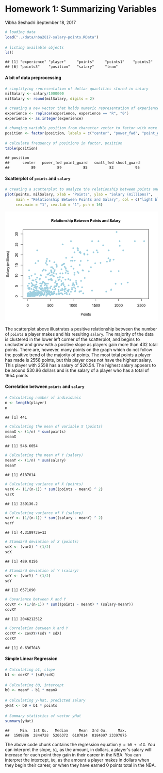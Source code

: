 Homework 1: Summarizing Variables
================
Vibha Seshadri
September 18, 2017

``` r
# loading data
load("../data/nba2017-salary-points.RData")

# listing available objects
ls()
```

    ## [1] "experience" "player"     "points"     "points1"    "points2"   
    ## [6] "points3"    "position"   "salary"     "team"

#### A bit of data preprocessing

``` r
# simplifying representation of dollar quantities stored in salary
milSalary <- salary/1000000
milSalary <- round(milSalary, digits = 2)
```

``` r
# creating a new vector that holds numeric representation of experience, previously a vector of type char
experience <- replace(experience, experience == "R", "0")
experience <- as.integer(experience)
```

``` r
# changing variable position from character vector to factor with more descriptive labels
position <- factor(position, labels = c("center", "power_fwd", "point_guard", "small_fwd", "shoot_guard"))

# calculate frequency of positions in factor, position
table(position)
```

    ## position
    ##      center   power_fwd point_guard   small_fwd shoot_guard 
    ##          89          89          85          83          95

#### Scatterplot of `points` and `salary`

``` r
# creating a scatterplot to analyze the relationship between points and salary
plot(points, milSalary, xlab = "Points", ylab = "Salary (millions)", 
     main = "Relationship Between Points and Salary", col = c("light blue"),
     cex.main = "1", cex.lab = "1", pch = 16)
```

![](hw01-vibha-seshadri_files/figure-markdown_github-ascii_identifiers/scatterPlot-1.png)

The scatterplot above illustrates a positive relationship between the number of `points` a player makes and his resulting `salary`. The majority of the data is clustered in the lower left corner of the scatterplot, and begins to uncluster and grow with a positive slope as players gain more than 432 total points. There are, however, many points on the graph which do not follow the positive trend of the majority of points. The most total points a player has made is 2558 points, but this player does not have the highest salary. This player with 2558 has a salary of $26.54. The highest salary appears to be around $30.96 dollars and is the salary of a player who has a total of 1954 points.

#### Correlation between `points` and `salary`

``` r
# Calculating number of individuals
n <- length(player)
n
```

    ## [1] 441

``` r
# Calculating the mean of variable X (points)
meanX <- (1/n) * sum(points)
meanX
```

    ## [1] 546.6054

``` r
# Calculating the mean of Y (salary)
meanY <- (1/n) * sum(salary)
meanY
```

    ## [1] 6187014

``` r
# Calculating variance of X (points)
varX <- (1/(n-1)) * sum((points - meanX) ^ 2)
varX
```

    ## [1] 239136.2

``` r
# Calculating variance of Y (salary)
varY <- (1/(n-1)) * sum((salary - meanY) ^ 2)
varY
```

    ## [1] 4.318973e+13

``` r
# Standard deviation of X (points)
sdX <- (varX) ^ (1/2)
sdX
```

    ## [1] 489.0156

``` r
# Standard deviation of Y (salary)
sdY <- (varY) ^ (1/2)
sdY
```

    ## [1] 6571890

``` r
# Covariance between X and Y
covXY <- (1/(n-1)) * sum((points - meanX) * (salary-meanY))
covXY
```

    ## [1] 2046212512

``` r
# Correlation between X and Y
corXY <- covXY/(sdY * sdX)
corXY
```

    ## [1] 0.6367043

#### Simple Linear Regression

``` r
# Calculating b1, slope
b1 <- corXY * (sdY/sdX)

# Calculating b0, intercept
b0 <- meanY - b1 * meanX

# Calculating y-hat, predicted salary
yHat <- b0 + b1 * points

# Summary statistics of vector yHat
summary(yHat)
```

    ##     Min.  1st Qu.   Median     Mean  3rd Qu.     Max. 
    ##  1509886  2844728  5206372  6187014  8184097 23397875

The above code chunk contains the regression equation `ŷ = b0 + b1X`. You can interpret the slope, `b1`, as the amount, in dollars, a player's salary will increase for each point they gain in their career in the NBA. You can interpret the intercept, `b0`, as the amount a player makes in dollars when they begin their career, or when they have earned 0 points total in the NBA.
